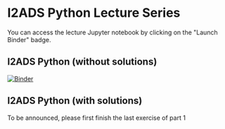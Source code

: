 # I2ADS Python Lecture Series

You can access the lecture Jupyter notebook by clicking on the "Launch Binder" badge.

## I2ADS Python (without solutions)

[![Binder](https://mybinder.org/badge_logo.svg)](https://mybinder.org/v2/gh/ds-courses/python-series/HEAD?filepath=python_series.ipynb)

## I2ADS Python (with solutions)

To be announced, please first finish the last exercise of part 1
